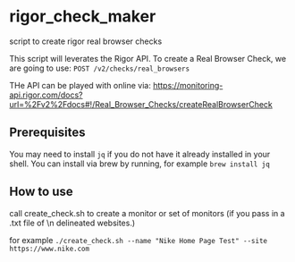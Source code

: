 # rigor_check_maker
 script to create rigor real browser checks

This script will leverates the Rigor API. To create a Real Browser Check, we are going to use: `POST /v2/checks/real_browsers`

THe API can be played with online via: 
https://monitoring-api.rigor.com/docs?url=%2Fv2%2Fdocs#!/Real_Browser_Checks/createRealBrowserCheck

## Prerequisites
You may need to install `jq` if you do not have it already installed in your shell. You can install via brew by running, for example `brew install jq`

## How to use
call create_check.sh to create a monitor or set of monitors (if you pass in a .txt file of \n delineated websites.)

for example `./create_check.sh --name "Nike Home Page Test" --site https://www.nike.com`

